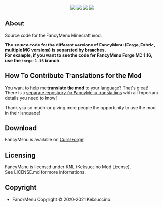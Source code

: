 <p style="text-align: center;">
<a href="https://discord.gg/UzmeWkD"><img src="https://discordapp.com/api/guilds/704163135787106365/widget.png?style=banner2" /></a> 
<a href="https://twitter.com/keksuccino"><img src="https://user-images.githubusercontent.com/35544624/132924153-df28357d-6816-48a2-96a8-594333d3b075.png" /></a> 
<a href="https://www.patreon.com/keksuccino"><img src="https://user-images.githubusercontent.com/35544624/132924155-25fe4269-5936-4cac-88cf-5d6069e0443a.png" /></a> 
<a href="https://paypal.me/TimSchroeter"><img src="https://user-images.githubusercontent.com/35544624/132924156-ec4300ea-7e10-40de-a271-8effb8fbf5cf.png" /></a>
</p>

## About

Source code for the FancyMenu Minecraft mod.

**The source code for the different versions of FancyMenu (Forge, Fabric, multiple MC versions) is separated by branches.**<br>
**For example, if you want to see the code for FancyMenu Forge MC 1.16, use the `forge-1.16` branch.**

## How To Contribute Translations for the Mod

You want to help me **translate the mod** to your language? That's great!<br>
There is a [separate repository for FancyMenu translations](https://github.com/Keksuccino/FancyMenu-Translations) with all important details you need to know!

Thank you so much for giving more people the opportunity to use the mod in their language!

## Download

FancyMenu is available on [CurseForge](https://www.curseforge.com/minecraft/mc-mods/fancymenu-forge)!

## Licensing

FancyMenu is licensed under KML (Keksuccino Mod License).<br>
See LICENSE.md for more informations.

## Copyright

- FancyMenu Copyright © 2020-2021 Keksuccino.<br>
